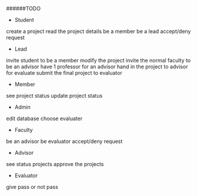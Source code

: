 ######TODO

- Student

create a project
read the project details
be a member
be a lead
accept/deny request

- Lead

invite student to be a member
modify the project
invite the normal faculty to be an advisor
have 1 professor for an advisor
hand in the project to advisor for evaluate
submit the final project to evaluator

- Member

see project status
update project status

- Admin

edit database
choose evaluater

- Faculty

be an advisor
be evaluator
accept/deny request

- Advisor

see status projects
approve the projects

- Evaluator

give pass or not pass
